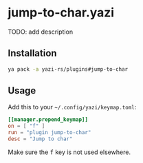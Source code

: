 # jump-to-char.yazi

TODO: add description

## Installation

```sh
ya pack -a yazi-rs/plugins#jump-to-char
```

## Usage

Add this to your `~/.config/yazi/keymap.toml`:

```toml
[[manager.prepend_keymap]]
on = [ "f" ]
run = "plugin jump-to-char"
desc = "Jump to char"
```

Make sure the <kbd>f</kbd> key is not used elsewhere.
